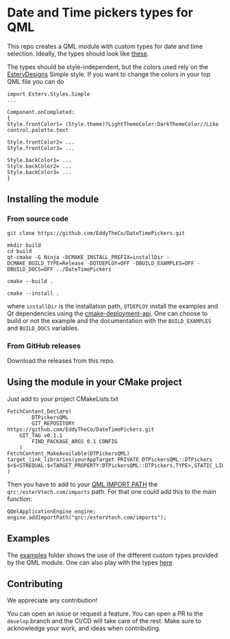 # Date and Time pickers types for QML 

This repo creates a QML module with custom types for date and  time selection.
Ideally, the types should look like [these](https://mui.com/x/react-date-pickers/date-time-picker/).

The types should be style-independent, but the colors used rely on the [EstervDesigns](https://github.com/EddyTheCo/MyDesigns)
Simple style. 
If you want to change the colors in your top QML file you can do
```
import Esterv.Styles.Simple
...

Component.onCompleted:
{
Style.frontColor1= (Style.theme)?LightThemeColor:DarkThemeColor//Like control.palette.text

Style.frontColor2= ... 
Style.frontColor3= ... 

Style.backColor1= ... 
Style.backColor2= ... 
Style.backColor3= ... 
}

``` 

## Installing the module 

### From source code
```
git clone https://github.com/EddyTheCo/DateTimePickers.git 

mkdir build
cd build
qt-cmake -G Ninja -DCMAKE_INSTALL_PREFIX=installDir -DCMAKE_BUILD_TYPE=Release -DQTDEPLOY=OFF -DBUILD_EXAMPLES=OFF -DBUILD_DOCS=OFF ../DateTimePickers

cmake --build . 

cmake --install . 
```
where `installDir` is the installation path, `QTDEPLOY` install the examples and Qt dependencies using the  [cmake-deployment-api](https://www.qt.io/blog/cmake-deployment-api).
One can choose to build or not the example and the documentation with the `BUILD_EXAMPLES` and `BUILD_DOCS` variables.


### From GitHub releases
Download the releases from this repo. 

## Using the module in your CMake project 

Just add to your project CMakeLists.txt

```
FetchContent_Declare(
        DTPickersQML
        GIT_REPOSITORY https://github.com/EddyTheCo/DateTimePickers.git
	GIT_TAG v0.1.1 
        FIND_PACKAGE_ARGS 0.1 CONFIG
    )
FetchContent_MakeAvailable(DTPickersQML)
target_link_libraries(yourAppTarget PRIVATE DTPickersQML::DTPickers 
$<$<STREQUAL:$<TARGET_PROPERTY:DTPickersQML::DTPickers,TYPE>,STATIC_LIBRARY>:DTPickersQML::DTPickersplugin>
)
```

Then you have to add to your [QML IMPORT PATH](https://doc.qt.io/qt-6/qtqml-syntax-imports.html) the `qrc:/esterVtech.com/imports` path.
For that one could add this to the  main function:

```
QQmlApplicationEngine engine;
engine.addImportPath("qrc:/esterVtech.com/imports");
```

## Examples

The [examples](examples) folder shows the use of the different custom types provided by the QML module.
One can also play with the types [here](https://eddytheco.github.io/qmlonline/?example_url=dtpickers)


## Contributing

We appreciate any contribution!


You can open an issue or request a feature.
You can open a PR to the `develop` branch and the CI/CD will take care of the rest.
Make sure to acknowledge your work, and ideas when contributing.

